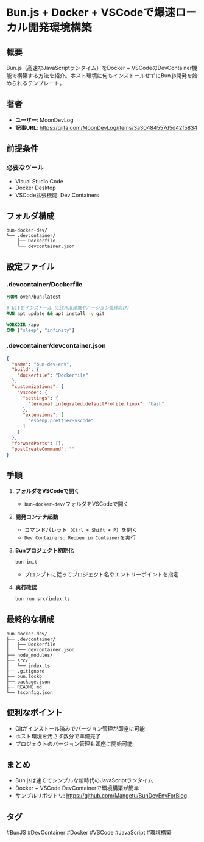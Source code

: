 # Bun.js + Docker + VSCodeで爆速ローカル開発環境構築

## 概要
Bun.js（高速なJavaScriptランタイム）をDocker + VSCodeのDevContainer機能で構築する方法を紹介。ホスト環境に何もインストールせずにBun.js開発を始められるテンプレート。

## 著者
- **ユーザー**: MoonDevLog
- **記事URL**: https://qiita.com/MoonDevLog/items/3a30484557d5d42f5834

## 前提条件
### 必要なツール
- Visual Studio Code
- Docker Desktop
- VSCode拡張機能: Dev Containers

## フォルダ構成
```
bun-docker-dev/
└── .devcontainer/
    ├── Dockerfile
    └── devcontainer.json
```

## 設定ファイル

### .devcontainer/Dockerfile
```dockerfile
FROM oven/bun:latest

# Gitをインストール（GitHub連携やバージョン管理向け）
RUN apt update && apt install -y git

WORKDIR /app
CMD ["sleep", "infinity"]
```

### .devcontainer/devcontainer.json
```json
{
  "name": "bun-dev-env",
  "build": {
    "dockerfile": "Dockerfile"
  },
  "customizations": {
    "vscode": {
      "settings": {
        "terminal.integrated.defaultProfile.linux": "bash"
      },
      "extensions": [
        "esbenp.prettier-vscode"
      ]
    }
  },
  "forwardPorts": [],
  "postCreateCommand": ""
}
```

## 手順

1. **フォルダをVSCodeで開く**
   - `bun-docker-dev/`フォルダをVSCodeで開く

2. **開発コンテナ起動**
   - コマンドパレット（`Ctrl + Shift + P`）を開く
   - `Dev Containers: Reopen in Container`を実行

3. **Bunプロジェクト初期化**
   ```bash
   bun init
   ```
   - プロンプトに従ってプロジェクト名やエントリーポイントを指定

4. **実行確認**
   ```bash
   bun run src/index.ts
   ```

## 最終的な構成
```
bun-docker-dev/
├── .devcontainer/
│   ├── Dockerfile
│   └── devcontainer.json
├── node_modules/
├── src/
│   └── index.ts
├── .gitignore
├── bun.lockb
├── package.json
├── README.md
└── tsconfig.json
```

## 便利なポイント
- Gitがインストール済みでバージョン管理が即座に可能
- ホスト環境を汚さず数分で準備完了
- プロジェクトのバージョン管理も即座に開始可能

## まとめ
- Bun.jsは速くてシンプルな新時代のJavaScriptランタイム
- Docker + VSCode DevContainerで環境構築が簡単
- サンプルリポジトリ: https://github.com/Mangetu/BunDevEnvForBlog

## タグ
#BunJS #DevContainer #Docker #VSCode #JavaScript #環境構築

